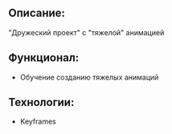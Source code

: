 ## Описание: 

"Дружеский проект" с "тяжелой" анимацией

## Функционал:

* Обучение созданию тяжелых анимаций

## Технологии: 

* Keyframes
